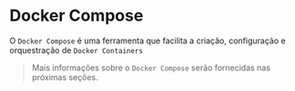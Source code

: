 # Docker Compose
O `Docker Compose` é uma ferramenta que facilita a criação, configuração e orquestração de `Docker Containers`

> Mais informações sobre o `Docker Compose` serão fornecidas nas próximas seções.
